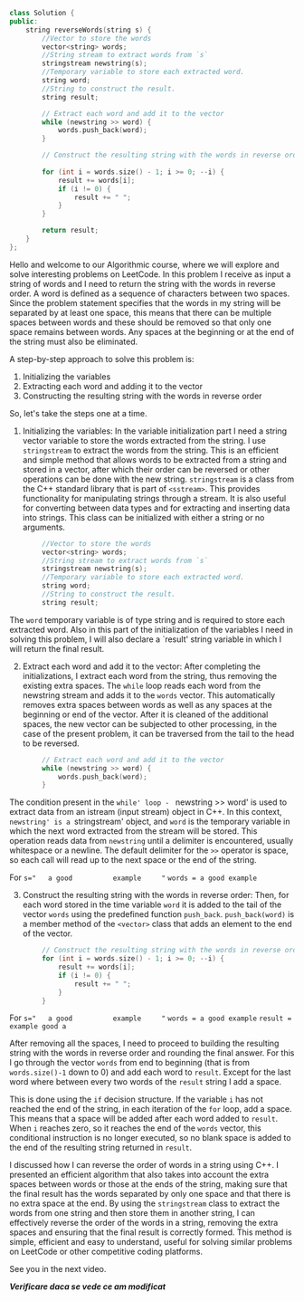 ```cpp
class Solution {
public:
    string reverseWords(string s) {
        //Vector to store the words
        vector<string> words;
        //String stream to extract words from `s`
        stringstream newstring(s);
        //Temporary variable to store each extracted word.
        string word;
        //String to construct the result.
        string result;

        // Extract each word and add it to the vector
        while (newstring >> word) {
            words.push_back(word);
        }

        // Construct the resulting string with the words in reverse order
       
        for (int i = words.size() - 1; i >= 0; --i) {
            result += words[i];
            if (i != 0) {
                result += " ";
            }
        }

        return result;
    }
};
```

Hello and welcome to our Algorithmic course, where we will explore and solve interesting problems on LeetCode.
In this problem I receive as input a string of words and I need to return the string with the words in reverse order.
A word is defined as a sequence of characters between two spaces. Since the problem statement specifies that the words in my string will be separated by at least one space, this means that there can be multiple spaces between words and these should be removed so that only one space remains between words. Any spaces at the beginning or at the end of the string must also be eliminated.


A step-by-step approach to solve this problem is:
1. Initializing the variables
2. Extracting each word and adding it to the vector
3. Constructing the resulting string with the words in reverse order

So, let's take the steps one at a time.
1. Initializing the variables:
In the variable initialization part I need a string vector variable to store the words extracted from the string.
I use `stringstream` to extract the words from the string. This is an efficient and simple method that allows words to be extracted from a string and stored in a vector, after which their order can be reversed or other operations can be done with the new string.
`stringstream` is a class from the C++ standard library that is part of `<sstream>`. This provides functionality for manipulating strings through a stream. It is also useful for converting between data types and for extracting and inserting data into strings. This class can be initialized with either a string or no arguments.

```cpp
        //Vector to store the words
        vector<string> words;
        //String stream to extract words from `s`
        stringstream newstring(s);
        //Temporary variable to store each extracted word.
        string word;
        //String to construct the result.
        string result;
```

The `word` temporary variable is of type string and is required to store each extracted word.
Also in this part of the initialization of the variables I need in solving this problem, I will also declare a `result' string variable in which I will return the final result.

2. Extract each word and add it to the vector:
After completing the initializations, I extract each word from the string, thus removing the existing extra spaces.
The `while` loop reads each word from the newstring stream and adds it to the `words` vector. This automatically removes extra spaces between words as well as any spaces at the beginning or end of the vector.
After it is cleaned of the additional spaces, the new vector can be subjected to other processing, in the case of the present problem, it can be traversed from the tail to the head to be reversed.

```cpp
        // Extract each word and add it to the vector
        while (newstring >> word) {
            words.push_back(word);
        }
```
The condition present in the `while' loop - ` newstring >> word' is used to extract data from an istream (input stream) object in C++. In this context, `newstring' is a `stringstream' object, and `word` is the temporary variable in which the next word extracted from the stream will be stored.
This operation reads data from `newstring` until a delimiter is encountered, usually whitespace or a newline.
The default delimiter for the `>>` operator is space, so each call will read up to the next space or the end of the string.

For `s="   a good          example     "`
`words = a good example`


3. Construct the resulting string with the words in reverse order:
Then, for each word stored in the time variable `word` it is added to the tail of the vector `words` using the predefined function `push_back`.
`push_back(word)` is a member method of the `<vector>` class that adds an element to the end of the vector.

```cpp
        // Construct the resulting string with the words in reverse order
        for (int i = words.size() - 1; i >= 0; --i) {
            result += words[i];
            if (i != 0) {
                result += " ";
            }
        }
```

For `s="   a good          example     "`
`words = a good example`
`result = example good a`

After removing all the spaces, I need to proceed to building the resulting string with the words in reverse order and rounding the final answer.
For this I go through the vector `words` from end to beginning (that is from `words.size()-1` down to 0) and add each word to `result`.
Except for the last word where between every two words of the `result` string I add a space.

This is done using the `if` decision structure. If the variable `i` has not reached the end of the string, in each iteration of the `for` loop, add a space. This means that a space will be added after each word added to `result`. When `i` reaches zero, so it reaches the end of the `words` vector, this conditional instruction is no longer executed, so no blank space is added to the end of the resulting string returned in `result`.

I discussed how I can reverse the order of words in a string using C++. I presented an efficient algorithm that also takes into account the extra spaces between words or those at the ends of the string, making sure that the final result has the words separated by only one space and that there is no extra space at the end.
By using the `stringstream` class to extract the words from one string and then store them in another string, I can effectively reverse the order of the words in a string, removing the extra spaces and ensuring that the final result is correctly formed.
This method is simple, efficient and easy to understand, useful for solving similar problems on LeetCode or other competitive coding platforms.

See you in the next video.

**_Verificare daca se vede ce am modificat_**